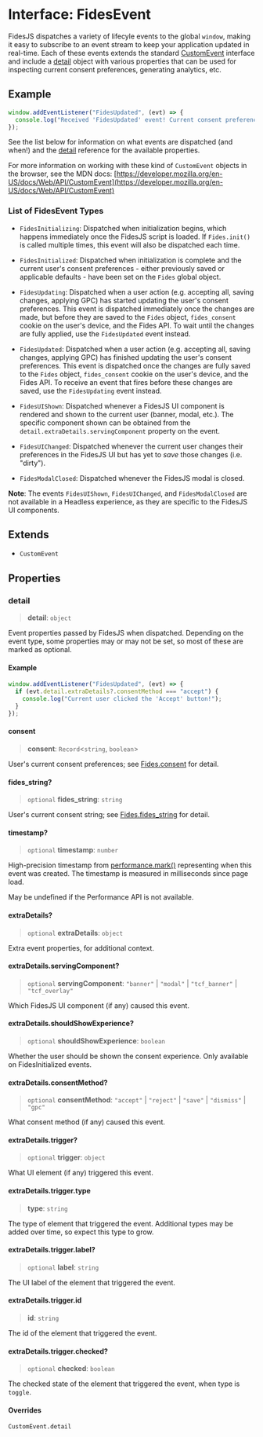 # Interface: FidesEvent

FidesJS dispatches a variety of lifecyle events to the global `window`,
making it easy to subscribe to an event stream to keep your application
updated in real-time. Each of these events extends the standard
[CustomEvent](https://developer.mozilla.org/en-US/docs/Web/API/CustomEvent)
interface and include a [detail](FidesEvent.md#detail) object with various properties that
can be used for inspecting current consent preferences, generating analytics,
etc.

## Example

```ts
window.addEventListener("FidesUpdated", (evt) => {
  console.log("Received 'FidesUpdated' event! Current consent preferences: ", evt.detail.consent);
});
```

See the list below for information on what events are dispatched (and when!)
and the [detail](FidesEvent.md#detail) reference for the available properties.

For more information on working with these kind of `CustomEvent` objects in
the browser, see the MDN docs:
[https://developer.mozilla.org/en-US/docs/Web/API/CustomEvent](https://developer.mozilla.org/en-US/docs/Web/API/CustomEvent)

### List of FidesEvent Types

- `FidesInitializing`: Dispatched when initialization begins, which happens
immediately once the FidesJS script is loaded. If `Fides.init()` is called
multiple times, this event will also be dispatched each time.

- `FidesInitialized`: Dispatched when initialization is complete and the
current user's consent preferences - either previously saved or applicable
defaults - have been set on the `Fides` global object.

- `FidesUpdating`: Dispatched when a user action (e.g. accepting all, saving
changes, applying GPC) has started updating the user's consent preferences.
This event is dispatched immediately once the changes are made, but before
they are saved to the `Fides` object, `fides_consent` cookie on the user's
device, and the Fides API. To wait until the changes are fully
applied, use the `FidesUpdated` event instead.

- `FidesUpdated`: Dispatched when a user action (e.g. accepting all, saving
changes, applying GPC) has finished updating the user's consent preferences.
This event is dispatched once the changes are fully saved to the `Fides`
object, `fides_consent` cookie on the user's device, and the Fides API. To
receive an event that fires before these changes are saved, use the
`FidesUpdating` event instead.

- `FidesUIShown`: Dispatched whenever a FidesJS UI component is rendered and
shown to the current user (banner, modal, etc.). The specific component shown
can be obtained from the `detail.extraDetails.servingComponent` property on
the event.

- `FidesUIChanged`: Dispatched whenever the current user changes their
preferences in the FidesJS UI but has yet to *save* those changes (i.e.
"dirty").

- `FidesModalClosed`: Dispatched whenever the FidesJS modal is closed.

**Note**: The events `FidesUIShown`, `FidesUIChanged`, and `FidesModalClosed` are not available in a Headless experience, as they are specific to the FidesJS UI components.

## Extends

- `CustomEvent`

## Properties

### detail

> **detail**: `object`

Event properties passed by FidesJS when dispatched. Depending on the event type, some properties may or may not be set, so most of these are marked as optional.

#### Example

```ts
window.addEventListener("FidesUpdated", (evt) => {
  if (evt.detail.extraDetails?.consentMethod === "accept") {
    console.log("Current user clicked the 'Accept' button!");
  }
});
```

#### consent

> **consent**: `Record`\<`string`, `boolean`\>

User's current consent preferences; see [Fides.consent](Fides.md#consent) for detail.

#### fides\_string?

> `optional` **fides\_string**: `string`

User's current consent string; see [Fides.fides_string](Fides.md#fides_string) for detail.

#### timestamp?

> `optional` **timestamp**: `number`

High-precision timestamp from [performance.mark()](https://developer.mozilla.org/en-US/docs/Web/API/Performance/mark)
representing when this event was created. The timestamp is measured in milliseconds since page load.

May be undefined if the Performance API is not available.

#### extraDetails?

> `optional` **extraDetails**: `object`

Extra event properties, for additional context.

#### extraDetails.servingComponent?

> `optional` **servingComponent**: `"banner"` \| `"modal"` \| `"tcf_banner"` \| `"tcf_overlay"`

Which FidesJS UI component (if any) caused this event.

#### extraDetails.shouldShowExperience?

> `optional` **shouldShowExperience**: `boolean`

Whether the user should be shown the consent experience. Only available on FidesInitialized events.

#### extraDetails.consentMethod?

> `optional` **consentMethod**: `"accept"` \| `"reject"` \| `"save"` \| `"dismiss"` \| `"gpc"`

What consent method (if any) caused this event.

#### extraDetails.trigger?

> `optional` **trigger**: `object`

What UI element (if any) triggered this event.

#### extraDetails.trigger.type

> **type**: `string`

The type of element that triggered the event. Additional types may be
added over time, so expect this type to grow.

#### extraDetails.trigger.label?

> `optional` **label**: `string`

The UI label of the element that triggered the event.

#### extraDetails.trigger.id

> **id**: `string`

The id of the element that triggered the event.

#### extraDetails.trigger.checked?

> `optional` **checked**: `boolean`

The checked state of the element that triggered the event, when type
is `toggle`.

#### Overrides

`CustomEvent.detail`
